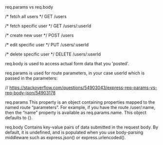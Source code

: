 req.params vs req.body

/* fetch all users */
GET /users 

/* fetch specific user */
GET /users/:userId

/* create new user */
POST /users 

/* edit specific user */
PUT /users/:userId

/* delete specific user */
DELETE /users/:userId


req.body is used to access actual form data that you 'posted'.

req.params is used for route parameters, in your case userId which is passed in the parameters:

// https://stackoverflow.com/questions/54903043/express-req-params-vs-req-body-json/54903178


req.params
This property is an object containing properties mapped to the named route “parameters”. For example, if you have the route /user/:name, then the “name” property is available as req.params.name. This object defaults to {}.

req.body
Contains key-value pairs of data submitted in the request body. By default, it is undefined, and is populated when you use body-parsing middleware such as express.json() or express.urlencoded().